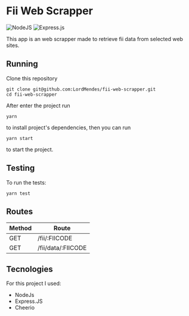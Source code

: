 # Fii Web Scrapper
<div>
<img alt="NodeJS" src="https://img.shields.io/badge/node.js-%2343853D.svg?&style=for-the-badge&logo=node.js&logoColor=white"/>
<img alt="Express.js" src="https://img.shields.io/badge/express.js-%23404d59.svg?&style=for-the-badge"/>
</div>


This app is an web scrapper made to retrieve fii data from selected web sites.


## Running

Clone this repository 
```git
git clone git@github.com:LordMendes/fii-web-scrapper.git
cd fii-web-scrapper
```
After enter the project run
```git
yarn
```
to install project's dependencies, then you can run
```
yarn start
```
to start the project.

## Testing

To run the tests:
```
yarn test
```

## Routes

| Method | Route |
| ------ | ------ |
| GET | /fii/:FIICODE |
| GET | /fii/data/:FIICODE |

## Tecnologies

For this project I used:

- NodeJs 
- Express.JS
- Cheerio
